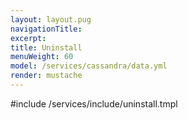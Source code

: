 ```yaml
---
layout: layout.pug
navigationTitle:
excerpt:
title: Uninstall
menuWeight: 60
model: /services/cassandra/data.yml
render: mustache
---
```


#include /services/include/uninstall.tmpl
